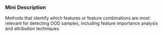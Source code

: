 ### Mini Description

Methods that identify which features or feature combinations are most relevant for detecting OOD samples, including feature importance analysis and attribution techniques.
